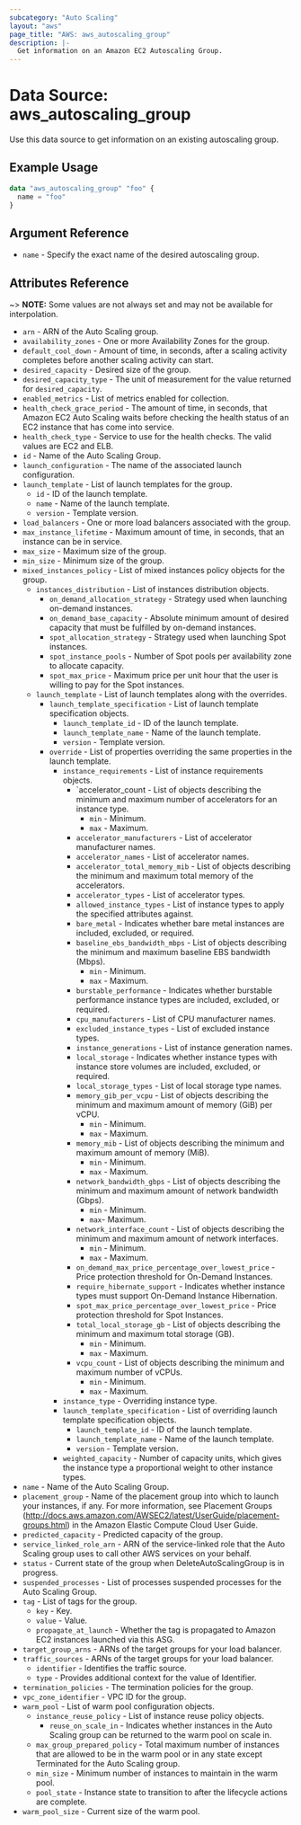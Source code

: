 ```yaml
---
subcategory: "Auto Scaling"
layout: "aws"
page_title: "AWS: aws_autoscaling_group"
description: |-
  Get information on an Amazon EC2 Autoscaling Group.
---
```


# Data Source: aws_autoscaling_group

Use this data source to get information on an existing autoscaling group.

## Example Usage

```terraform
data "aws_autoscaling_group" "foo" {
  name = "foo"
}
```

## Argument Reference

- `name` - Specify the exact name of the desired autoscaling group.

## Attributes Reference

~> **NOTE:** Some values are not always set and may not be available for
interpolation.

- `arn` - ARN of the Auto Scaling group.
- `availability_zones` - One or more Availability Zones for the group.
- `default_cool_down` - Amount of time, in seconds, after a scaling activity completes before another scaling activity can start.
- `desired_capacity` - Desired size of the group.
- `desired_capacity_type` - The unit of measurement for the value returned for `desired_capacity`.
- `enabled_metrics` - List of metrics enabled for collection.
- `health_check_grace_period` - The amount of time, in seconds, that Amazon EC2 Auto Scaling waits before checking the health status of an EC2 instance that has come into service.
- `health_check_type` - Service to use for the health checks. The valid values are EC2 and ELB.
- `id` - Name of the Auto Scaling Group.
- `launch_configuration` - The name of the associated launch configuration.
- `launch_template` - List of launch templates for the group.
  - `id` - ID of the launch template.
  - `name` - Name of the launch template.
  - `version` - Template version.
- `load_balancers` - One or more load balancers associated with the group.
- `max_instance_lifetime` - Maximum amount of time, in seconds, that an instance can be in service.
- `max_size` - Maximum size of the group.
- `min_size` - Minimum size of the group.
- `mixed_instances_policy` - List of mixed instances policy objects for the group.
  - `instances_distribution` - List of instances distribution objects.
    - `on_demand_allocation_strategy` - Strategy used when launching on-demand instances.
    - `on_demand_base_capacity` - Absolute minimum amount of desired capacity that must be fulfilled by on-demand instances.
    - `spot_allocation_strategy` - Strategy used when launching Spot instances.
    - `spot_instance_pools` - Number of Spot pools per availability zone to allocate capacity.
    - `spot_max_price` - Maximum price per unit hour that the user is willing to pay for the Spot instances.
  - `launch_template` - List of launch templates along with the overrides.
    - `launch_template_specification` - List of launch template specification objects.
      - `launch_template_id` - ID of the launch template.
      - `launch_template_name` - Name of the launch template.
      - `version` - Template version.
    - `override` - List of properties overriding the same properties in the launch template.
      - `instance_requirements` - List of instance requirements objects.
        - `accelerator_count - List of objects describing the minimum and maximum number of accelerators for an instance type.
          - `min` - Minimum.
          - `max` - Maximum.
        - `accelerator_manufacturers` - List of accelerator manufacturer names.
        - `accelerator_names` - List of accelerator names.
        - `accelerator_total_memory_mib` - List of objects describing the minimum and maximum total memory of the accelerators.
        - `accelerator_types` - List of accelerator types.
        - `allowed_instance_types` - List of instance types to apply the specified attributes against.
        - `bare_metal` - Indicates whether bare metal instances are included, excluded, or required.
        - `baseline_ebs_bandwidth_mbps` - List of objects describing the minimum and maximum baseline EBS bandwidth (Mbps).
          - `min` - Minimum.
          - `max` - Maximum.
        - `burstable_performance` - Indicates whether burstable performance instance types are included, excluded, or required.
        - `cpu_manufacturers` - List of CPU manufacturer names.
        - `excluded_instance_types` - List of excluded instance types.
        - `instance_generations` - List of instance generation names.
        - `local_storage` - Indicates whether instance types with instance store volumes are included, excluded, or required.
        - `local_storage_types` - List of local storage type names.
        - `memory_gib_per_vcpu` - List of objects describing the minimum and maximum amount of memory (GiB) per vCPU.
          - `min` - Minimum.
          - `max` - Maximum.
        - `memory_mib` - List of objects describing the minimum and maximum amount of memory (MiB).
          - `min` - Minimum.
          - `max` - Maximum.
        - `network_bandwidth_gbps` - List of objects describing the minimum and maximum amount of network bandwidth (Gbps).
          - `min` - Minimum.
          - `max`- Maximum.
        - `network_interface_count` - List of objects describing the minimum and maximum amount of network interfaces.
          - `min` - Minimum.
          - `max` - Maximum.
        - `on_demand_max_price_percentage_over_lowest_price` - Price protection threshold for On-Demand Instances.
        - `require_hibernate_support` - Indicates whether instance types must support On-Demand Instance Hibernation.
        - `spot_max_price_percentage_over_lowest_price` - Price protection threshold for Spot Instances.
        - `total_local_storage_gb` - List of objects describing the minimum and maximum total storage (GB).
          - `min` - Minimum.
          - `max` - Maximum.
        - `vcpu_count` - List of objects describing the minimum and maximum number of vCPUs.
          - `min` - Minimum.
          - `max` - Maximum.
      - `instance_type` - Overriding instance type.
      - `launch_template_specification` - List of overriding launch template specification objects.
        - `launch_template_id` - ID of the launch template.
        - `launch_template_name` - Name of the launch template.
        - `version` - Template version.
      - `weighted_capacity` - Number of capacity units, which gives the instance type a proportional weight to other instance types.
- `name` - Name of the Auto Scaling Group.
- `placement_group` - Name of the placement group into which to launch your instances, if any. For more information, see Placement Groups (http://docs.aws.amazon.com/AWSEC2/latest/UserGuide/placement-groups.html) in the Amazon Elastic Compute Cloud User Guide.
- `predicted_capacity` - Predicted capacity of the group.
- `service_linked_role_arn` - ARN of the service-linked role that the Auto Scaling group uses to call other AWS services on your behalf.
- `status` - Current state of the group when DeleteAutoScalingGroup is in progress.
- `suspended_processes` - List of processes suspended processes for the Auto Scaling Group.
- `tag` - List of tags for the group.
  - `key` - Key.
  - `value` - Value.
  - `propagate_at_launch` - Whether the tag is propagated to Amazon EC2 instances launched via this ASG.
- `target_group_arns` - ARNs of the target groups for your load balancer.
- `traffic_sources` - ARNs of the target groups for your load balancer.
  - `identifier` - Identifies the traffic source.
  - `type` - Provides additional context for the value of Identifier.
- `termination_policies` - The termination policies for the group.
- `vpc_zone_identifier` - VPC ID for the group.
- `warm_pool` - List of warm pool configuration objects.
  - `instance_reuse_policy` - List of instance reuse policy objects.
    - `reuse_on_scale_in` - Indicates whether instances in the Auto Scaling group can be returned to the warm pool on scale in.
  - `max_group_prepared_policy` - Total maximum number of instances that are allowed to be in the warm pool or in any state except Terminated for the Auto Scaling group.
  - `min_size` - Minimum number of instances to maintain in the warm pool.
  - `pool_state` - Instance state to transition to after the lifecycle actions are complete.
- `warm_pool_size` - Current size of the warm pool.
